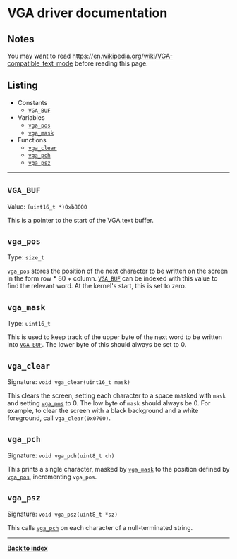 # VGA driver documentation
## Notes
You may want to read <https://en.wikipedia.org/wiki/VGA-compatible_text_mode> before reading this page.

## Listing
* Constants
  * [`VGA_BUF`](#vga_buf)
* Variables
  * [`vga_pos`](#vga_pos)
  * [`vga_mask`](#vga_mask)
* Functions
  * [`vga_clear`](#vga_clear)
  * [`vga_pch`](#vga_pch)
  * [`vga_psz`](#vga_psz)

---
## `VGA_BUF`
Value: `(uint16_t *)0xb8000`

This is a pointer to the start of the VGA text buffer.

## `vga_pos`
Type: `size_t`

`vga_pos` stores the position of the next character to be written on the screen in the form row \* 80 + column.  [`VGA_BUF`](#vga_buf) can be indexed with this value to find the relevant word.  At the kernel's start, this is set to zero.

## `vga_mask`
Type: `uint16_t`

This is used to keep track of the upper byte of the next word to be written into [`VGA_BUF`](#vga_buf).  The lower byte of this should always be set to 0.

## `vga_clear`
Signature: `void vga_clear(uint16_t mask)`

This clears the screen, setting each character to a space masked with `mask` and setting [`vga_pos`](#vga_pos) to 0.  The low byte of `mask` should always be 0.  For example, to clear the screen with a black background and a white foreground, call `vga_clear(0x0700)`.

## `vga_pch`
Signature: `void vga_pch(uint8_t ch)`

This prints a single character, masked by [`vga_mask`](#vga_mask) to the position defined by [`vga_pos`](#vga_pos), incrementing `vga_pos`.

## `vga_psz`
Signature: `void vga_psz(uint8_t *sz)`

This calls [`vga_pch`](#vga_pch) on each character of a null-terminated string.

---
**[Back to index](index)**
